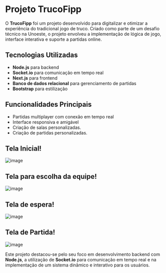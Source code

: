 # Projeto TrucoFipp

O **TrucoFipp** foi um projeto desenvolvido para digitalizar e otimizar a experiência do tradicional jogo de truco. Criado como parte de um desafio técnico na Unoeste, o projeto envolveu a implementação de lógica de jogo, interface interativa e suporte a partidas online.

## Tecnologias Utilizadas
- **Node.js** para backend
- **Socket.io** para comunicação em tempo real
- **Next.js** para frontend
- **Banco de dados relacional** para gerenciamento de partidas
- **Bootstrap** para estilização

## Funcionalidades Principais
- Partidas multiplayer com conexão em tempo real
- Interface responsiva e amigável
- Criação de salas personalizadas.
- Criação de partidas personalizadas.

## Tela Inicial!

![image](https://github.com/user-attachments/assets/3fcc1698-efff-4a3e-bfdd-e8d1d25d73e1)

## Tela para escolha da equipe!

![image](https://github.com/user-attachments/assets/2e13d9fc-2535-4f08-91a4-26669c84b50c)

## Tela de espera!

![image](https://github.com/user-attachments/assets/90593549-5bc6-4e7e-9208-d0d7b6893b97)


## Tela de Partida!

![image](https://github.com/user-attachments/assets/4be3b55c-88fa-4f52-a6b9-9a83f6207dc0)

Este projeto destacou-se pelo seu foco em desenvolvimento backend com **Node.js**, a utilização de **Socket.io** para comunicação em tempo real e na implementação de um sistema dinâmico e interativo para os usuários.

